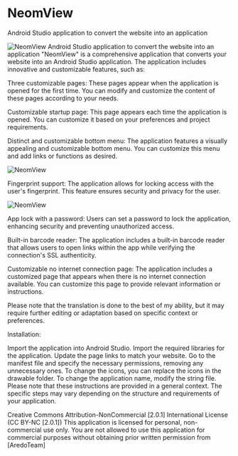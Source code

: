 # NeomView
Android Studio application to convert the website into an application

![NeomView](https://github.com/aredoteam/NeomVidew/blob/main/neom-vew-by-aredo.io.png)
Android Studio application to convert the website into an application "NeomView" is a comprehensive application that converts your website into an Android Studio application. The application includes innovative and customizable features, such as:

Three customizable pages: These pages appear when the application is opened for the first time. You can modify and customize the content of these pages according to your needs.

Customizable startup page: This page appears each time the application is opened. You can customize it based on your preferences and project requirements.

Distinct and customizable bottom menu: The application features a visually appealing and customizable bottom menu. You can customize this menu and add links or functions as desired.

![NeomView](https://github.com/aredoteam/NeomVidew/blob/main/menu.png)

Fingerprint support: The application allows for locking access with the user's fingerprint. This feature ensures security and privacy for the user.

![NeomView](https://github.com/aredoteam/NeomVidew/blob/main/fingerprint.png)

App lock with a password: Users can set a password to lock the application, enhancing security and preventing unauthorized access.

Built-in barcode reader: The application includes a built-in barcode reader that allows users to open links within the app while verifying the connection's SSL authenticity.

Customizable no internet connection page: The application includes a customized page that appears when there is no internet connection available. You can customize this page to provide relevant information or instructions.

Please note that the translation is done to the best of my ability, but it may require further editing or adaptation based on specific context or preferences.

Installation:

Import the application into Android Studio. Import the required libraries for the application. Update the page links to match your website. Go to the manifest file and specify the necessary permissions, removing any unnecessary ones. To change the icons, you can replace the icons in the drawable folder. To change the application name, modify the string file. Please note that these instructions are provided in a general context. The specific steps may vary depending on the structure and requirements of your application.

Creative Commons Attribution-NonCommercial [2.0.1] International License (CC BY-NC [2.0.1]) This application is licensed for personal, non-commercial use only. You are not allowed to use this application for commercial purposes without obtaining prior written permission from [AredoTeam]

